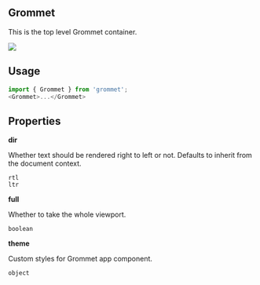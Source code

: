 ## Grommet
This is the top level Grommet container.

[![](https://codesandbox.io/static/img/play-codesandbox.svg)](https://codesandbox.io/s/github/grommet/grommet-sandbox?initialpath=grommet&module=%2Fsrc%2FGrommet.js)
## Usage

```javascript
import { Grommet } from 'grommet';
<Grommet>...</Grommet>
```

## Properties

**dir**

Whether text should be rendered right to left or not. Defaults to
      inherit from the document context.

```
rtl
ltr
```

**full**

Whether to take the whole viewport.

```
boolean
```

**theme**

Custom styles for Grommet app component.

```
object
```
  
